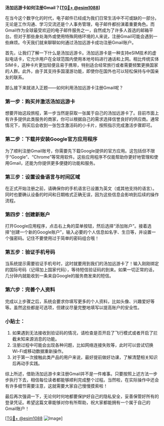 **汤加远游卡如何注册Gmail？[[TG💪+ @esim1088](https://t.me/s/esim1088)]**

在当今这个数字化的时代，电子邮件已经成为我们日常生活中不可或缺的一部分。无论是工作沟通、学习交流还是个人事务管理，电子邮件都扮演着重要角色。而Gmail作为全球最受欢迎的电子邮件服务之一，自然成为了许多人首选的邮箱平台。但对于那些身处海外或使用特殊网络环境的人来说，注册Gmail可能会遇到一些麻烦。今天我们就来聊聊如何通过汤加远游卡成功注册Gmail账户。

首先，让我们了解一下什么是汤加远游卡。汤加远游卡是一种支持eSIM技术的虚拟电话卡，它允许用户在全球范围内使用本地号码进行通话和上网。相比传统实体SIM卡，这种卡片更加轻便且易于携带，特别适合经常旅行或者需要频繁更换国家的人群。此外，由于其支持多国漫游功能，即使你在国外也可以轻松保持与中国亲友的联系。

那么接下来就进入正题——如何利用汤加远游卡注册Gmail呢？

### 第一步：购买并激活汤加远游卡

想要开始这段旅程，第一步当然是获取一张属于自己的汤加远游卡了。目前市面上有许多提供此类服务的商家，你可以根据自己的需求选择信誉良好的供应商。通常情况下，购买后会收到一张包含激活码的小卡片，按照指示完成激活步骤即可。

### 第二步：下载并安装Google官方应用程序

为了顺利注册Gmail账号，你需要先下载Google提供的官方应用。这包括但不限于“Google”、“Chrome”等常用软件。这些应用程序不仅能帮助你更好地管理和使用Gmail，还能为你提供更多便捷的功能和服务。

### 第三步：设置设备语言与时间区域

在正式开始注册之前，请确保你的手机语言已设置为英文（或其他支持的语言）。同时也要确认设备的时间和日期格式正确无误，因为这些信息会影响到后续的操作流程。

### 第四步：创建新账户

打开Google应用程序，点击右上角的菜单按钮，然后选择“添加账户”。接着选择“创建一个新的Google账户”，输入必要的个人信息如名字、生日等，并设置一个强密码。记住不要使用过于简单的密码组合哦！

### 第五步：验证手机号码

当系统提示需要验证手机号时，这时就要用到我们的汤加远游卡了！输入刚刚绑定的国际号码（记得加上国家代码），等待短信验证码的到来。如果一切正常的话，几分钟内就能收到一条来自Google的服务商发来的短信。

### 第六步：完善个人资料

完成以上步骤之后，系统会要求你填写更多的个人资料，比如头像、兴趣爱好等等。虽然这些都是可选项，但建议尽量完整地填写以提高账户的安全性。

### 小贴士：

1. 如果遇到无法接收到验证码的情况，请检查是否开启了飞行模式或者开启了拦截未知来源消息的功能。
2. 注册过程中可能会出现各种问题，比如网络连接失败等，此时可以尝试切换Wi-Fi或移动数据重新操作。
3. 对于第一次接触此类产品的用户来说，最好提前做好功课，了解清楚相关知识后再动手实践。

综上所述，借助汤加远游卡来注册Gmail并不是一件难事。只要按照上述方法一步步执行下去，相信每位读者都能够顺利完成整个过程。当然啦，在实际操作中还会有许多细节需要注意，这就需要大家自己慢慢摸索啦！

最后再次强调一下，无论何时何地都要保护好自己的隐私安全，妥善保管好所有的登录凭证。希望这篇文章能够对你有所帮助，祝大家都能拥有一个属于自己的Gmail账户！

[[TG💪+ @esim1088](https://t.me/s/esim1088) ![Image](https://i.postimg.cc/4NQfJmqS/Snipaste-2025-05-13-00-14-12.png)]